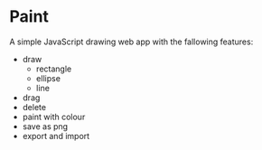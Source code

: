 # Paint
A simple JavaScript drawing web app with the fallowing features:
* draw
    * rectangle
    * ellipse
    * line
* drag
* delete
* paint with colour
* save as png
* export and import
